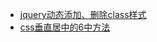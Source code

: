 * [jquery动态添加、删除class样式](https://blog.csdn.net/u014345282/article/details/47438439)
* [css垂直居中的6中方法](https://www.jianshu.com/p/086364d3d5e2)
